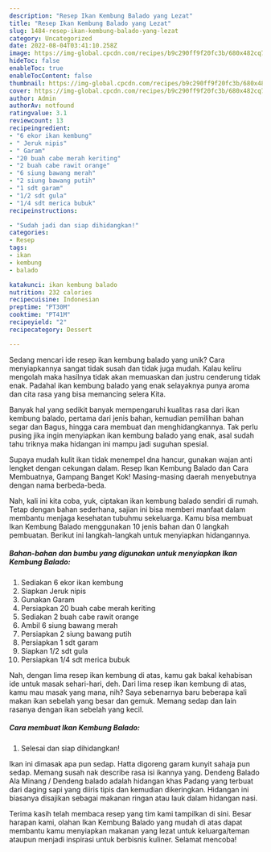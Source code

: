 ```yaml
---
description: "Resep Ikan Kembung Balado yang Lezat"
title: "Resep Ikan Kembung Balado yang Lezat"
slug: 1484-resep-ikan-kembung-balado-yang-lezat
category: Uncategorized
date: 2022-08-04T03:41:10.258Z
image: https://img-global.cpcdn.com/recipes/b9c290ff9f20fc3b/680x482cq70/ikan-kembung-balado-foto-resep-utama.jpg
hideToc: false
enableToc: true
enableTocContent: false
thumbnail: https://img-global.cpcdn.com/recipes/b9c290ff9f20fc3b/680x482cq70/ikan-kembung-balado-foto-resep-utama.jpg
cover: https://img-global.cpcdn.com/recipes/b9c290ff9f20fc3b/680x482cq70/ikan-kembung-balado-foto-resep-utama.jpg
author: Admin
authorAv: notfound
ratingvalue: 3.1
reviewcount: 13
recipeingredient:
- "6 ekor ikan kembung"
- " Jeruk nipis"
- " Garam"
- "20 buah cabe merah keriting"
- "2 buah cabe rawit orange"
- "6 siung bawang merah"
- "2 siung bawang putih"
- "1 sdt garam"
- "1/2 sdt gula"
- "1/4 sdt merica bubuk"
recipeinstructions:

- "Sudah jadi dan siap dihidangkan!"
categories:
- Resep
tags:
- ikan
- kembung
- balado

katakunci: ikan kembung balado 
nutrition: 232 calories
recipecuisine: Indonesian
preptime: "PT30M"
cooktime: "PT41M"
recipeyield: "2"
recipecategory: Dessert

---
```





Sedang mencari ide resep ikan kembung balado yang unik? Cara menyiapkannya sangat tidak susah dan tidak juga mudah. Kalau keliru mengolah maka hasilnya tidak akan memuaskan dan justru cenderung tidak enak. Padahal ikan kembung balado yang enak selayaknya punya aroma dan cita rasa yang bisa memancing selera Kita.





Banyak hal yang sedikit banyak mempengaruhi kualitas rasa dari ikan kembung balado, pertama dari jenis bahan, kemudian pemilihan bahan segar dan Bagus, hingga cara membuat dan menghidangkannya. Tak perlu pusing jika ingin menyiapkan ikan kembung balado yang enak,      asal sudah tahu triknya maka hidangan ini mampu jadi suguhan spesial.














Supaya mudah kulit ikan tidak menempel dna hancur, gunakan wajan anti lengket dengan cekungan dalam. Resep Ikan Kembung Balado dan Cara Membuatnya, Gampang Banget Kok! Masing-masing daerah menyebutnya dengan nama berbeda-beda.






Nah, kali ini kita coba, yuk, ciptakan ikan kembung balado sendiri di rumah. Tetap dengan bahan sederhana, sajian ini bisa memberi manfaat dalam membantu menjaga kesehatan tubuhmu sekeluarga. Kamu bisa membuat Ikan Kembung Balado menggunakan 10 jenis bahan dan 0 langkah pembuatan. Berikut ini langkah-langkah untuk menyiapkan hidangannya.

<!--inarticleads1-->

##### Bahan-bahan dan bumbu yang digunakan untuk menyiapkan Ikan Kembung Balado:

1. Sediakan 6 ekor ikan kembung
1. Siapkan  Jeruk nipis
1. Gunakan  Garam
1. Persiapkan 20 buah cabe merah keriting
1. Sediakan 2 buah cabe rawit orange
1. Ambil 6 siung bawang merah
1. Persiapkan 2 siung bawang putih
1. Persiapkan 1 sdt garam
1. Siapkan 1/2 sdt gula
1. Persiapkan 1/4 sdt merica bubuk


Nah, dengan lima resep ikan kembung di atas, kamu gak bakal kehabisan ide untuk masak sehari-hari, deh. Dari lima resep ikan kembung di atas, kamu mau masak yang mana, nih? Saya sebenarnya baru beberapa kali makan ikan sebelah yang besar dan gemuk. Memang sedap dan lain rasanya dengan ikan sebelah yang kecil. 

<!--inarticleads2-->

##### Cara membuat Ikan Kembung Balado:


1. Selesai dan siap dihidangkan!

Ikan ini dimasak apa pun sedap. Hatta digoreng garam kunyit sahaja pun sedap. Memang susah nak describe rasa isi ikannya yang. Dendeng Balado Ala Minang / Dendeng balado adalah hidangan khas Padang yang terbuat dari daging sapi yang diiris tipis dan kemudian dikeringkan. Hidangan ini biasanya disajikan sebagai makanan ringan atau lauk dalam hidangan nasi. 

Terima kasih telah membaca resep yang tim kami tampilkan di sini. Besar harapan kami, olahan Ikan Kembung Balado yang mudah di atas dapat membantu kamu menyiapkan makanan yang lezat untuk keluarga/teman ataupun menjadi inspirasi untuk berbisnis kuliner. Selamat mencoba!
